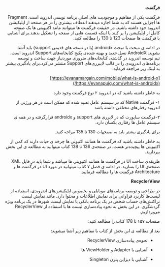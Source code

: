 <div dir="rtl" align='right'>

**فرگمنت**

فرگمنت یکی از مفاهیم و موجودیت های اصلی برنامه نویسی اندروید است. Fragment ها اجزایی هستند که به شما اجازه میدهند انعطاف بیشتری را در هر صفحه از اپلیکیشن اندروید خود داشته باشید. در حقیقت فرگمنت ها میتوانند مانند اکتیویتی ها یک صفحه کامل از اپلیکیشن را پر کنند یا اینکه قسمت هایی از صفحه را تشکیل بدهند.برای آشنایی با فرگمنت ها صفحات 123 تا 130 را مطالعه کنید. 

در ادامه ی مبحث با مبحث androidx (یا در نسخه های قدیمی support) باید آشنا بشوید. AndroidX نسل جدید و بهینه شده‌ی پکیج کتابخانه‌های Support اندروید است. تیم توسعه اندروید در گذشته، کتابخانه‌های ضروری موردنیاز جهت ساخت و توسعه برنامه‌های اندرویدی را در قالب لایبرری‌های Support منتشر می‌کرد.برای یادگیری بیشتر به لینک زیر مراجعه فرماید:

[https://evanamargain.com/mobile/what-is-android-x](https://evanapuig.com/what-is-androidx/)

به خاطر داشته باشید که در اندروید ۲ نوع فرگمنت وجود دارد

۱- فرگمنت Native که در سيستم عامل تعبیه شده که ممکن است در هر ورژنی از اندروید رفتارهای مختلفی داشته باشد

۲-فرگمنت ساپورت که در لایرری های support و androidx قرارگرفته و در همه ی سيستم عامل ها رفتاری یکسان دارد.

برای یادگیری بیشتر باید به صفحهات 130 تا 135 مراجه کنید.

به خاطر داشته باشید که فرگمنت ها همانند اکتیوتی ها چرخه ی حیات دارند که کمی از اکتیویتی ها پیچیده‌تر هست. در صفحه‌ی 136 تا 138 کتاب میتوانید به مطالعه ی این بخش بپردازید.

طریقه‌ی ساخت Ui در فرگمنت ها همانند اکتیویتی ها میباشد و شما باید در فایل XML صفحه‌ی UI را بسازید. در ادامه ی فصل ۷ کتاب میتوانید در مورد UI در فرگمنت ها و Architecture فرگمنت ها را مطالعه فرمایید.

**RecyclerView**

در طراحی و توسعه برنامه‌های موبایلی و بخصوص اپلیکیشن‌های اندرویدی، استفاده از لیست‌ها کاربرد فراوانی برای نمایش اطلاعات و محتوا دارد. مانند نمایش لیست تراکنش‌های حساب شخص در یک برنامه بانکی یا نمایش لیست شهرها در یک برنامه ویژه گردشگری.
  در این بخش به نحوه پیاده‌سازی لیست ها با استفاده از RecyclerView می‌پردازیم.



صفحات ۱۵۷ تا 178 کتاب را مطالعه کنید:

بعد از مطالعه ی این بخش از کتاب با مفاهیم زیر آشنا میشوید:

- نحوه‌ی پیاده‌سازی RecyclerView

- آشنایی با Adapter و ViewHolder ها

- آشنایی با دیزاین پترن Singleton

</div>
